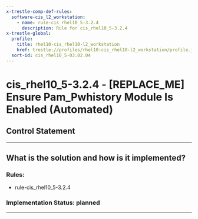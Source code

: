 ```yaml
---
x-trestle-comp-def-rules:
  software-cis_l2_workstation:
    - name: rule-cis_rhel10_5-3.2.4
      description: Rule for cis_rhel10_5-3.2.4
x-trestle-global:
  profile:
    title: rhel10-cis_rhel10-l2_workstation
    href: trestle://profiles/rhel10-cis_rhel10-l2_workstation/profile.json
  sort-id: cis_rhel10_5-03.02.04
---
```


# cis_rhel10_5-3.2.4 - \[REPLACE_ME\] Ensure Pam_Pwhistory Module Is Enabled (Automated)

## Control Statement

______________________________________________________________________

## What is the solution and how is it implemented?

<!-- For implementation status enter one of: implemented, partial, planned, alternative, not-applicable -->

<!-- Note that the list of rules under ### Rules: is read-only and changes will not be captured after assembly to JSON -->

<!-- Add control implementation description here for control: cis_rhel10_5-3.2.4 -->

### Rules:

  - rule-cis_rhel10_5-3.2.4

### Implementation Status: planned

______________________________________________________________________
